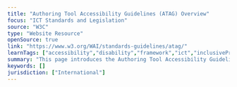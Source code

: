```yaml
---
title: "Authoring Tool Accessibility Guidelines (ATAG) Overview"
focus: "ICT Standards and Legislation"
source: "W3C"
type: "Website Resource"
openSource: true
link: "https://www.w3.org/WAI/standards-guidelines/atag/"
learnTags: ["accessibility","disability","framework","ict","inclusivePractice","regulation"]
summary: "This page introduces the Authoring Tool Accessibility Guidelines (ATAG) web standard."
keywords: []
jurisdiction: ["International"]
---
```

